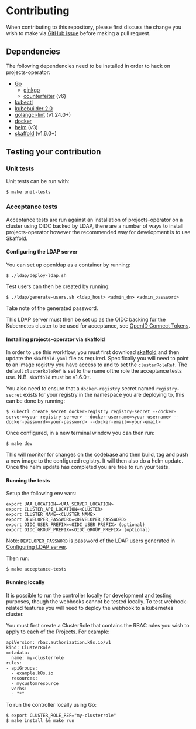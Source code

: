 # Contributing

When contributing to this repository, please first discuss the change you wish to make via [GitHub issue](https://github.com/pivotal/projects-operator/issues) before making a pull request.

## Dependencies

The following dependencies need to be installed in order to hack on projects-operator:

* [Go](https://golang.org/doc/install)
  * [ginkgo](https://github.com/onsi/ginkgo)
  * [counterfeiter](https://github.com/maxbrunsfeld/counterfeiter) (v6)
* [kubectl](https://kubernetes.io/docs/tasks/tools/install-kubectl/)
* [kubebuilder 2.0](https://github.com/kubernetes-sigs/kubebuilder)
* [golangci-lint](https://github.com/golangci/golangci-lint) (v1.24.0+)
* [docker](https://www.docker.com/)
* [helm](https://helm.sh/) (v3)
* [skaffold](https://github.com/GoogleContainerTools/skaffold) (v1.6.0+)

## Testing your contribution

### Unit tests

Unit tests can be run with:
```
$ make unit-tests
```

### Acceptance tests

Acceptance tests are run against an installation of projects-operator on a cluster using OIDC backed by LDAP, there are a number
of ways to install projects-operator however the recommended way for development is to use Skaffold.

#### Configuring the LDAP server

You can set up openldap as a container by running:
```
$ ./ldap/deploy-ldap.sh
```
Test users can then be created by running:
```
$ ./ldap/generate-users.sh <ldap_host> <admin_dn> <admin_password>
```
Take note of the generated password.

This LDAP server must then be set up as the OIDC backing for the Kubernetes cluster to be used for acceptance, see
[OpenID Connect Tokens](https://kubernetes.io/docs/reference/access-authn-authz/authentication/#openid-connect-tokens).

#### Installing projects-operator via skaffold

In order to use this workflow, you must first download [skaffold](https://github.com/GoogleContainerTools/skaffold)
and then update the `skaffold.yaml` file as required. Specifically you will need to point to an image registry you
have access to and to set the `clusterRoleRef`. The default `clusterRoleRef` is set to the name ofthe role the
acceptance tests use. N.B. `skaffold` must be v1.6.0+.

You also need to ensure that a `docker-registry` secret named `registry-secret` exists for your registry in the
namespace you are deploying to, this can be done by running:
```
$ kubectl create secret docker-registry registry-secret --docker-server=<your-registry-server> --docker-username=<your-username> --docker-password=<your-password> --docker-email=<your-email>
```

Once configured, in a new terminal window you can then run:
```
$ make dev
```
This will monitor for changes on the codebase and then build, tag and push a new image to the configured registry.
It will then also do a helm update. Once the helm update has completed you are free to run your tests.

#### Running the tests

Setup the following env vars:
```
export UAA_LOCATION=<UAA_SERVER_LOCATION>
export CLUSTER_API_LOCATION=<CLUSTER>
export CLUSTER_NAME=<CLUSTER_NAME>
export DEVELOPER_PASSWORD=<DEVELOPER_PASSWORD>
export OIDC_USER_PREFIX=<OIDC_USER_PREFIX> (optional)
export OIDC_GROUP_PREFIX=<OIDC_GROUP_PREFIX> (optional)
```
Note: `DEVELOPER_PASSWORD` is password of the LDAP users generated in [Configuring LDAP server](#configuring-ldap-server).

Then run:
```
$ make acceptance-tests
```

#### Running locally

It is possible to run the controller locally for development and testing purposes, though the webhooks cannot be tested locally. To test webhook-related features you will need to deploy the webhook to a kubernetes cluster.

You must first create a ClusterRole that contains the RBAC rules you wish to apply to each of the Projects. For example:

```
apiVersion: rbac.authorization.k8s.io/v1
kind: ClusterRole
metadata:
  name: my-clusterrole
rules:
- apiGroups:
  - example.k8s.io
  resources:
  - mycustomresource
  verbs:
  - "*"
```

To run the controller locally using Go:

```
$ export CLUSTER_ROLE_REF="my-clusterrole"
$ make install && make run
```
